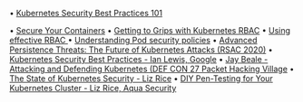 • [Kubernetes Security Best Practices 101](https://www.youtube.com/watch?v=wqsUfvRyYpw)

•	[Secure Your Containers](https://www.youtube.com/watch?v=iXz4i2EbB4M)
•	[Getting to Grips with Kubernetes RBAC](https://www.youtube.com/watch?v=4HMRFcg6nEY)
•	[Using effective RBAC ](https://www.youtube.com/watch?v=Nw1ymxcLIDI)
•	[Understanding Pod security policies](https://www.youtube.com/watch?v=LYwD2MVyaIw)
•	[Advanced Persistence Threats: The Future of Kubernetes Attacks (RSAC 2020)](https://www.youtube.com/watch?v=CH7S5rE3j8w)
•	[Kubernetes Security Best Practices - Ian Lewis, Google](https://www.youtube.com/watch?v=wqsUfvRyYpw)
•	[Jay Beale - Attacking and Defending Kubernetes (DEF CON 27 Packet Hacking Village](https://www.youtube.com/watch?v=2fmAuR3rnBo)
•	[The State of Kubernetes Security - Liz Rice](https://www.youtube.com/watch?v=_l56oUxHSio)
•	[DIY Pen-Testing for Your Kubernetes Cluster - Liz Rice, Aqua Security](https://www.youtube.com/watch?v=fVqCAUJiIn0)
